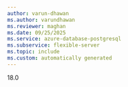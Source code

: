 ```yaml
---
author: varun-dhawan
ms.author: varundhawan
ms.reviewer: maghan
ms.date: 09/25/2025
ms.service: azure-database-postgresql
ms.subservice: flexible-server
ms.topic: include
ms.custom: automatically generated
---
```

18.0


